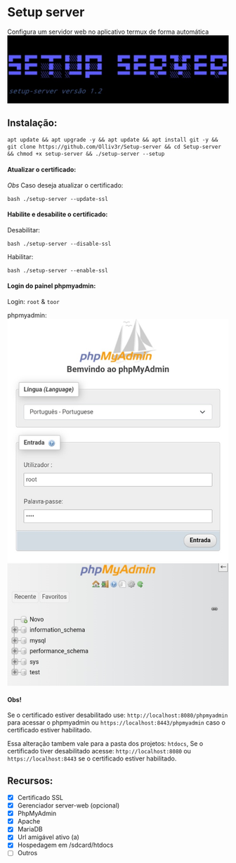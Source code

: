 # Setup server
Configura um servidor web no aplicativo termux de forma automática  
![main](https://github.com/Olliv3r/Setup-server/blob/main/media/Main.jpg)

## Instalação:
```
apt update && apt upgrade -y && apt update && apt install git -y && git clone https://github.com/Olliv3r/Setup-server && cd Setup-server && chmod +x setup-server && ./setup-server --setup
```

#### Atualizar o certificado:
*Obs* Caso deseja atualizar o certificado:
```
bash ./setup-server --update-ssl
```

#### Habilite e desabilite o certificado:
Desabilitar:
```
bash ./setup-server --disable-ssl
```
Habilitar:
```
bash ./setup-server --enable-ssl
```

#### Login do painel phpmyadmin:
Login: `root` & `toor`

phpmyadmin:
![painel](https://github.com/Olliv3r/Setup-server/blob/main/media/painel-admin.jpg)
![dashboard](https://github.com/Olliv3r/Setup-server/blob/main/media/painel-dashboard.jpg)

#### Obs!
Se o certificado estiver desabilitado use: `http://localhost:8080/phpmyadmin` para acessar o phpmyadmin ou `https://localhost:8443/phpmyadmin` caso o certificado estiver habilitado.

Essa alteração tambem vale para a pasta dos projetos: `htdocs`, Se o certificado tiver desabilitado acesse: `http://localhost:8080` ou `https://localhost:8443` se o certificado estiver habilitado.

## Recursos:
- [x] Certificado SSL
- [x] Gerenciador server-web (opcional)
- [x] PhpMyAdmin
- [x] Apache
- [x] MariaDB
- [x] Url amigável ativo (a)
- [x] Hospedagem em /sdcard/htdocs
- [ ] Outros

